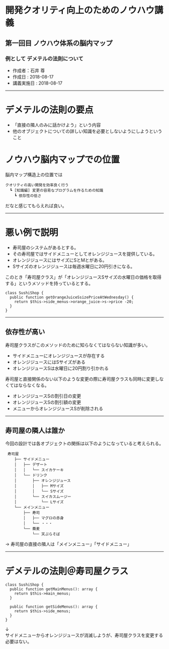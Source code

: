 # 開発クオリティ向上のためのノウハウ講義
## 第一回目 ノウハウ体系の脳内マップ
### 例として デメテルの法則について
* 作成者：石井 尊 
* 作成日 : 2018-08-17
* 講義実施日 : 2018-08-17

---
# デメテルの法則の要点
* 「直接の隣人のみに話かけよう」という内容
* 他のオブジェクトについての詳しい知識を必要としないようにしようということ

# ノウハウ脳内マップでの位置
脳内マップ構造上の位置では

```
クオリティの高い開発を効率良く行う
  ┗ [知識編] 変更の容易なプログラムを作るための知識
    ┗ 依存性の低さ
```
だなと感じてもらえれば良い。

---
# 悪い例で説明

* 寿司屋のシステムがあるとする。
* その寿司屋ではサイドメニューとしてオレンジジュースを提供している。
* オレンジジュースにはサイズにSとMとがある。
* Sサイズのオレンジジュースは毎週水曜日に20円引きになる。

このとき「寿司屋クラス」が「オレンジジュースSサイズの水曜日の価格を取得する」というメソッドを持っているとする。

```
class SushiShop {
  public function getOrangeJuiceSsizePriceAtWednesday() {
    return $this->side_menus->orange_juice->s->price -20;
  }
}
```

---
## 依存性が高い
寿司屋クラスがこのメソッドのために知らなくてはならない知識が多い。
* サイドメニューにオレンジジュースが存在する
* オレンジジュースにはSサイズがある
* オレンジジュースSは水曜日に20円割り引かれる

寿司屋と直接関係のない以下のような変更の際に寿司屋クラスも同時に変更しなくてはならなくなる。
* オレンジジュースSの割引日の変更
* オレンジジュースSの割引額の変更
* メニューからオレンジジュースSが削除される

---
## 寿司屋の隣人は誰か
今回の設計では各オブジェクトの関係は以下のようになっていると考えられる。

```
 寿司屋
    ├── サイドメニュー
    │   ├── デザート
    │   │   └── スイカケーキ
    │   └── ドリンク
    │       ├── オレンジジュース
    │       │   ├── Mサイズ
    │       │   └── Sサイズ
    │       └── スイカスムージー
    │           └── Lサイズ
    └── メインメニュー
        ├── 寿司
        │   ├── マグロの赤身
        │   └── ・・・
        └── 蕎麦
            └── 天ぷらそば
```

→ 寿司屋の直接の隣人は「メインメニュー」「サイドメニュー」

---
# デメテルの法則＠寿司屋クラス

```
class SushiShop {
  public function getMainMenus(): array {
    return $this->main_menus;
  }

  public function getSideMenus(): array {
    return $this->side_menus;
  }
}
```

↓  
サイドメニューからオレンジジュースが消滅しようが、寿司屋クラスを変更する必要はない。
